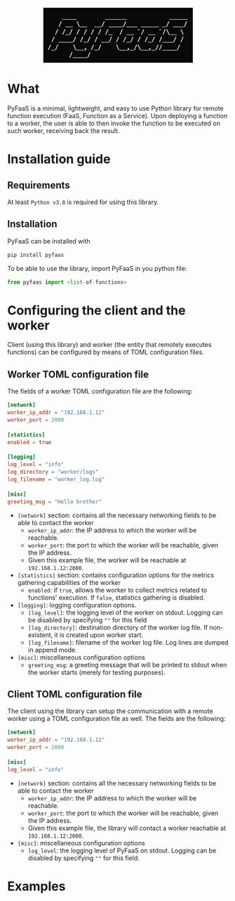 <p align="center">
    <img src="assets/images/logo-ascii-art.png" alt="pyfaas-logo-ascii-art"> 
</p>

# What
PyFaaS is a minimal, lightweight, and easy to use Python library for remote function execution (FaaS, Function as a Service).
Upon deploying a function to a worker, the user is able to then invoke the function to be executed on such worker, receiving back the result.


# Installation guide

## Requirements
At least `Python v3.8` is required for using this library.

## Installation
PyFaaS can be installed with
```bash
pip install pyfaas
```
To be able to use the library, import PyFaaS in you python file:
```py
from pyfaas import <list-of-functions>
```


# Configuring the client and the worker
Client (using this library) and worker (the entity that remotely executes functions) can be configured by means of TOML configuration files.

## Worker TOML configuration file
The fields of a worker TOML configuration file are the following:
```TOML
[network]
worker_ip_addr = "192.168.1.12"
worker_port = 2000

[statistics]
enabled = true

[logging]
log_level = "info"
log_directory = "worker/logs"
log_filename = "worker_log.log"

[misc]
greeting_msg = "Hello brother"
```
- `[network]` section: contains all the necessary networking fields to be able to contact the worker
    - `worker_ip_addr`: the IP address to which the worker will be reachable.
    - `worker_port`: the port to which the worker will be reachable, given the IP address.
    - Given this example file, the worker will be reachable at `192.168.1.12:2000`.
- `[statistics]` section: contains configuration options for the metrics gathering capabilities of the worker
    - `enabled`: if `true`, allows the worker to collect metrics related to functions' execution. If `false`, statistics gathering is disabled.
- `[logging]`: logging configuration options.
    - `[log_level]`: the logging level of the worker on stdout. Logging can be disabled by specifying `""` for this field
    - `[log_directory]`: destination directory of the worker log file. If non-existent, it is created upon worker start.
    - `[log_filename]`: filename of the worker log file. Log lines are dumped in append mode.
- `[misc]`: miscellaneous configuration options
    - `greeting_msg`: a greeting message that will be printed to stdout when the worker starts (merely for testing purposes).

## Client TOML configuration file
The client using the library can setup the communication with a remote worker using a TOML configuration file as well. The fields are the following:
```TOML
[network]
worker_ip_addr = "192.168.1.12"
worker_port = 2000

[misc]
log_level = "info"
```
- `[network]` section: contains all the necessary networking fields to be able to contact the worker
    - `worker_ip_addr`: the IP address to which the worker will be reachable.
    - `worker_port`: the port to which the worker will be reachable, given the IP address.
    - Given this example file, the library will contact a worker reachable at `192.168.1.12:2000`.
- `[misc]`: miscellaneous configuration options
    - `log_level`: the logging level of PyFaaS on stdout. Logging can be disabled by specifying `""` for this field.

# Examples
